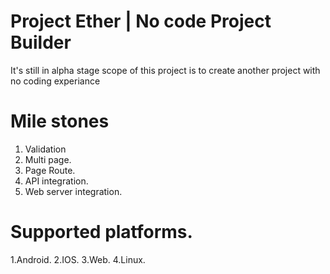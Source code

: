 # Project Ether | No code Project Builder

It's still in alpha stage scope of this project is to create another project with no coding experiance

# Mile stones
1. Validation
2. Multi page.
3. Page Route.
4. API integration.
5. Web server integration.

# Supported platforms.
1.Android.
2.IOS.
3.Web.
4.Linux.
